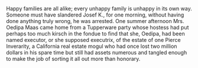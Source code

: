 Happy families are all alike; every unhappy family is unhappy in its own way.
Someone must have slandered Josef K., for one morning, without having done anything truly wrong, he was arrested.
One summer afternoon Mrs. Oedipa Maas came home from a Tupperware party whose hostess had put perhaps too much kirsch in the fondue to find that she, Oedipa, had been named executor, or she supposed executrix, of the estate of one Pierce Inverarity, a California real estate mogul who had once lost two million dollars in his spare time but still had assets numerous and tangled enough to make the job of sorting it all out more than honorary.


